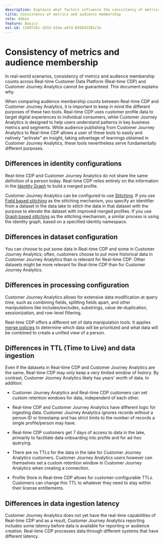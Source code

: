 ```yaml
---
description: Explains what factors influence the consistency of metrics and audience membership counts between Real-time Customer Data Platform (Real-time CDP) and Customer Journey Analytics.
title: Consistency of metrics and audience membership
role: Admin
feature: Basics
exl-id: 13d972bc-3d32-414e-a67d-845845381c3e
---
```


# Consistency of metrics and audience membership

In real-world scenarios, consistency of metrics and audience membership counts across Real-time Customer Data Platform (Real-time CDP) and Customer Journey Analytics cannot be guaranteed. This document explains why. 

When comparing audience membership counts between Real-time CDP and Customer Journey Analytics, it is important to keep in mind the different purposes of these two tools. Real-time CDP uses customer profile data to target digital experiences to individual consumers, while Customer Journey Analytics is designed to help users understand patterns in key business metrics and segments. While audience publishing from Customer Journey Analytics to Real-time CDP allows a user of these tools to easily and natively "activate" an insight, taking advantage of learnings obtained in Customer Journey Analytics, these tools nevertheless serve fundamentally different purposes. 

## Differences in identity configurations

Real-time CDP and Customer Journey Analytics do not share the same definition of a person today. Real-time CDP relies entirely on the information in the [Identity Graph](https://experienceleague.adobe.com/docs/platform-learn/tutorials/identities/understanding-identity-and-identity-graphs.html) to build a merged profile.

Customer Journey Analytics can be configured to use [Stitching](../stitching/overview.md). If you use [Field based stitching](/help/stitching/fbs.md) as the stitching mechanism, you specify an identifier from a dataset in the data lake to stitch the data in that dataset with the purpose to elevate the dataset with improved merged profiles. If you use [Graph based stitching](/help/stitching/gbs.md) as the stitching mechanism, a similar process is using the identity graph, based on a specified identity namespace.


## Differences in dataset configuration 

You can choose to put some data in Real-time CDP and some in Customer Journey Analytics; often, customers choose to put more historical data in Customer Journey Analytics than is relevant for Real-time CDP. Other datasets might be more relevant for Real-time CDP than for Customer Journey Analytics.

## Differences in processing configuration

Customer Journey Analytics allows for extensive data modification at query time, such as combining fields, splitting fields apart, and other manipulations like includes/excludes, substrings, value de-duplication, sessionization, and row-level filtering.

Real-time CDP offers a different set of data manipulation tools. It applies [merge policies](https://experienceleague.adobe.com/docs/experience-platform/profile/merge-policies/overview.html) to determine which data will be prioritized and what data will be combined to create a unified view of a person. 

## Differences in TTL (Time to Live) and data ingestion

Even if the datasets in Real-time CDP and Customer Journey Analytics are the same, Real-time CDP may only keep a very limited window of history. By contrast, Customer Journey Analytics likely has years' worth of data. In addition:

* Customer Journey Analytics and Real-time CDP customers can set custom retention windows for data, independent of each other. 

* Real-time CDP and Customer Journey Analytics have different logic for ingesting data. Customer Journey Analytics ignores records without a person ID or timestamp and has strict limits to the number of records a single profile/person may have.

* Real-time CDP customers get 7 days of access to data in the lake, primarily to facilitate data onboarding into profile and for ad-hoc querying.

* There are no TTLs for the data in the lake for Customer Journey Analytics customers. Customer Journey Analytics users however can themselves set a custom retention window in Customer Journey Analytics when creating a connection.

* Profile Store in Real-time CDP allows for customer-configurable TTLs. Customers can change this TTL to whatever they need to stay within their license entitlements.

## Differences in data ingestion latency

Customer Journey Analytics does not yet have the real-time capabilities of Real-time CDP and as a result, Customer Journey Analytics reporting includes some latency before data is available for reporting or audience creation. Real-time CDP processes data through different systems that have different latency.

